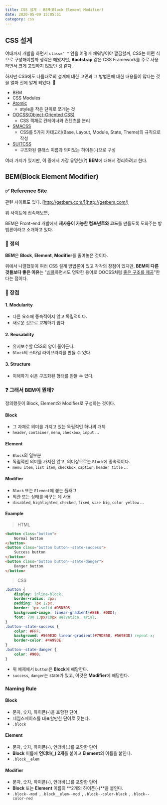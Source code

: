 ```yaml
---
title: CSS 설계 - BEM(Block Element Modifier)
date: 2020-05-09 15:05:51
category: css
---
```


## CSS 설계

여태까지 개발을 하면서 `class=" "` 안을 어떻게 채워넣어야 깔끔할까, CSS는 어떤 식으로 구성해야할까 생각은 해봤지만, **Bootstrap** 같은 CSS Framework를 주로 사용하면서 크게 고민하지 않았던 것 같다.

하지만 CSS에도 나름대로의 설계에 대한 고민과 그 방법론에 대한 내용들이 많다는 것을 얼마 전에 알게 되었다. :thinking:

- BEM
- CSS Modules
- [Atomic](https://github.com/nemophrost/atomic-css)
  - style을 작은 단위로 쪼개는 것
- [OOCSS(Object-Oriented CSS)](http://oocss.org/)
  - CSS 객체로 컨테이너와 컨텐츠를 분리
- [SMACSS](http://smacss.com/)
  - CSS를 5가지 카테고리(Base, Layout, Module, State, Theme)의 규칙으로 작성 
- [SUITCSS](http://suitcss.github.io/)
  - 구조화된 클래스 이름과 의미있는 하이픈(-)으로 구성

여러 가지가 있지만, 이 중에서 가장 유명한(?) **BEM**에 대해서 정리하려고 한다.



## BEM(Block Element Modifier)

### :white_check_mark: Reference Site

관련 사이트도 있다. [http://getbem.com/](http://getbem.com/)

위 사이트에 접속해보면,

BEM은 Front-end 개발에서 **재사용이 가능한 컴포넌트와 코드**를 만들도록 도와주는 방법론이라고 소개하고 있다.



### :bookmark: 정의

**BEM**은 **Block**, **Element**, **Modifier**를 줄여놓은 것이다.

위에서 나열했듯이 여러 CSS 설계 방법론이 있고 각각의 장점이 있지만, **BEM이 다른 것들보다 좋은 이유**는 "<u>심플</u>하면서도 명확한 용어로 OOCSS처럼 <u>좋은 구조를 제공</u>"한다는 점이다.



### :muscle: 장점

#### 1. Modularity

- 다른 요소에 종속적이지 않고 독립적이다.
- 새로운 것으로 교체하기 쉽다.

#### 2. Reusability

- 유지보수할 CSS의 양이 줄어든다.
- `Block`의 스타일 라이브러리를 만들 수 있다.

#### 3. Structure

- 이해하기 쉬운 구조화된 형태를 만들 수 있다.



### :question: 그래서 BEM이 뭔데?

정의했듯이 Block, Element와 Modifier로 구성하는 것이다.

#### Block

- 그 자체로 의미를 가지고 있는 독립적인 하나의 개체
- `header`, `container`, `menu`, `checkbox`, `input` ...

#### Element

- `Block`의 일부분
- 독립적인 의미를 가지진 않고, 의미상으로는 `Block`에 종속적이다.
- `menu item`, `list item`, `checkbox caption`, `header title` ...

#### Modifier

- `Block` 또는 `Element`에 붙는 플래그
- 외관 또는 상태를 바꾸는 데 사용
- `disabled`, `highlighted`, `checked`, `fixed`, `size big`, `color yellow` ...



#### Example

> HTML

```html
<button class="button">
	Normal button
</button>
<button class="button button--state-success">
	Success button
</button>
<button class="button button--state-danger">
	Danger button
</button>
```

> CSS

```css
.button {
	display: inline-block;
	border-radius: 3px;
	padding: 7px 12px;
	border: 1px solid #D5D5D5;
	background-image: linear-gradient(#EEE, #DDD);
	font: 700 13px/18px Helvetica, arial;
}
.button--state-success {
	color: #FFF;
	background: #569E3D linear-gradient(#79D858, #569E3D) repeat-x;
	border-color: #4A993E;
}
.button--state-danger {
	color: #900;
}
```

- 위 예제에서 `button`은 **Block**에 해당한다.
- `success`,  `danger`는 state가 있고, 이것은 **Modifier**에 해당한다.



### Naming Rule

#### Block

- 문자, 숫자, 하이픈(-)을 포함한 단어
- 네임스페이스를 대표할만한 단어로 짓는다.
- `.block`

#### Element

- 문자, 숫자, 하이픈(-), 언더바(_)를 포함한 단어
- **Block** 이름에 **언더바(_) 2개**를 붙이고 **Element**의 이름을 붙인다.
- `.block__elem`

#### Modifier

- 문자, 숫자, 하이픈(-), 언더바(_)를 포함한 단어
- **Block** 또는 **Element** 이름의 **2개의 하이픈(-)**을 붙인다.
- `.block--mod `, `.block__elem--mod `,  `.block--color-black `,  `.block--color-red`

